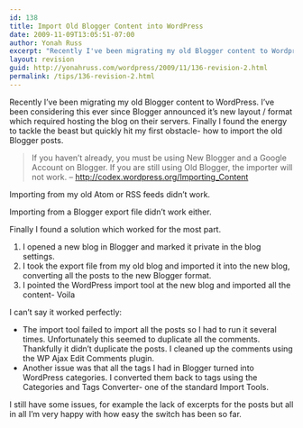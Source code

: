 ```yaml
---
id: 138
title: Import Old Blogger Content into WordPress
date: 2009-11-09T13:05:51-07:00
author: Yonah Russ
excerpt: "Recently I've been migrating my old Blogger content to Wordpress. I've been considering this ever since Blogger announced it's new layout / format which required hosting the blog on their servers. Finally I found the energy to tackle the beast but quickly hit my first obstacle- how to import the old Blogger posts."
layout: revision
guid: http://yonahruss.com/wordpress/2009/11/136-revision-2.html
permalink: /tips/136-revision-2.html
---
```

Recently I&#8217;ve been migrating my old Blogger content to WordPress. I&#8217;ve been considering this ever since Blogger announced it&#8217;s new layout / format which required hosting the blog on their servers. Finally I found the energy to tackle the beast but quickly hit my first obstacle- how to import the old Blogger posts.

> If you haven&#8217;t already, you must be using New Blogger and a Google Account on Blogger. If you are still using Old Blogger, the importer will not work. &#8211; <a rel="nofollow" href="http://codex.wordpress.org/Importing_Content">http://codex.wordpress.org/Importing_Content</a>

Importing from my old Atom or RSS feeds didn&#8217;t work.

Importing from a Blogger export file didn&#8217;t work either.

Finally I found a solution which worked for the most part.

  1. I opened a new blog in Blogger and marked it private in the blog settings.
  2. I took the export file from my old blog and imported it into the new blog, converting all the posts to the new Blogger format.
  3. I pointed the WordPress import tool at the new blog and imported all the content- Voila

I can&#8217;t say it worked perfectly:

  * The import tool failed to import all the posts so I had to run it several times. Unfortunately this seemed to duplicate all the comments. Thankfully it didn&#8217;t duplicate the posts. I cleaned up the comments using the WP Ajax Edit Comments plugin.
  * Another issue was that all the tags I had in Blogger turned into WordPress categories. I converted them back to tags using the Categories and Tags Converter- one of the standard Import Tools.

I still have some issues, for example the lack of excerpts for the posts but all in all I&#8217;m very happy with how easy the switch has been so far.
